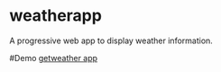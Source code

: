# weatherapp
A progressive web app to display weather information.

#Demo
[getweather app](https://getweather-app.web.app)

